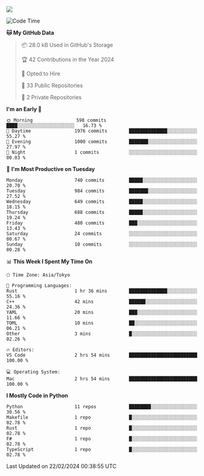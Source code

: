 ![](https://komarev.com/ghpvc/?username=kitagawa-hr)

<!--START_SECTION:waka-->
![Code Time](http://img.shields.io/badge/Code%20Time-792%20hrs%204%20mins-blue)

**🐱 My GitHub Data** 

> 📦 28.0 kB Used in GitHub's Storage 
 > 
> 🏆 42 Contributions in the Year 2024
 > 
> 💼 Opted to Hire
 > 
> 📜 33 Public Repositories 
 > 
> 🔑 2 Private Repositories 
 > 
**I'm an Early 🐤** 

```text
🌞 Morning                598 commits         ████░░░░░░░░░░░░░░░░░░░░░   16.73 % 
🌆 Daytime                1976 commits        ██████████████░░░░░░░░░░░   55.27 % 
🌃 Evening                1000 commits        ███████░░░░░░░░░░░░░░░░░░   27.97 % 
🌙 Night                  1 commits           ░░░░░░░░░░░░░░░░░░░░░░░░░   00.03 % 
```
📅 **I'm Most Productive on Tuesday** 

```text
Monday                   740 commits         █████░░░░░░░░░░░░░░░░░░░░   20.70 % 
Tuesday                  984 commits         ███████░░░░░░░░░░░░░░░░░░   27.52 % 
Wednesday                649 commits         █████░░░░░░░░░░░░░░░░░░░░   18.15 % 
Thursday                 688 commits         █████░░░░░░░░░░░░░░░░░░░░   19.24 % 
Friday                   480 commits         ███░░░░░░░░░░░░░░░░░░░░░░   13.43 % 
Saturday                 24 commits          ░░░░░░░░░░░░░░░░░░░░░░░░░   00.67 % 
Sunday                   10 commits          ░░░░░░░░░░░░░░░░░░░░░░░░░   00.28 % 
```


📊 **This Week I Spent My Time On** 

```text
🕑︎ Time Zone: Asia/Tokyo

💬 Programming Languages: 
Rust                     1 hr 36 mins        ██████████████░░░░░░░░░░░   55.16 % 
C++                      42 mins             ██████░░░░░░░░░░░░░░░░░░░   24.36 % 
YAML                     20 mins             ███░░░░░░░░░░░░░░░░░░░░░░   11.66 % 
TOML                     10 mins             ██░░░░░░░░░░░░░░░░░░░░░░░   06.21 % 
Other                    3 mins              █░░░░░░░░░░░░░░░░░░░░░░░░   02.26 % 

🔥 Editors: 
VS Code                  2 hrs 54 mins       █████████████████████████   100.00 % 

💻 Operating System: 
Mac                      2 hrs 54 mins       █████████████████████████   100.00 % 
```

**I Mostly Code in Python** 

```text
Python                   11 repos            ████████░░░░░░░░░░░░░░░░░   30.56 % 
Makefile                 1 repo              █░░░░░░░░░░░░░░░░░░░░░░░░   02.78 % 
Rust                     1 repo              █░░░░░░░░░░░░░░░░░░░░░░░░   02.78 % 
F#                       1 repo              █░░░░░░░░░░░░░░░░░░░░░░░░   02.78 % 
TypeScript               1 repo              █░░░░░░░░░░░░░░░░░░░░░░░░   02.78 % 
```




 Last Updated on 22/02/2024 00:38:55 UTC
<!--END_SECTION:waka-->
